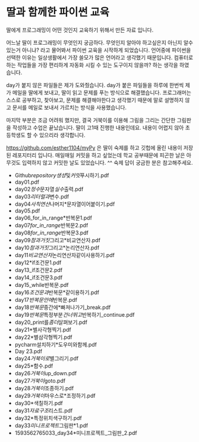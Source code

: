 # 딸과 함께한 파이썬 교육

딸에게 프로그래밍이 어떤 것인지 교육하기 위해서 만든 자료 입니다.

어느날 딸이 프로그래밍이 무엇인지 궁금하다. 무엇인지 알아야 하고싶은지 아닌지 알수 있는거 아니냐? 라고 물어봐서 파이썬 교육을 시작하게 되었습니다. 언어중에 파이썬을 선택한 이유는 일상생활에서 가장 쓸모가 많은 언어라고 생각했기 때문입니다. 컴퓨터로 하는 작업들을 가장 편리하게 자동화 시킬 수 있는 도구이지 않을까? 하는 생각을 하였습니다.

day가 붙지 않은 파일들은 제가 도와줬습니다.
day가 붙은 파일들을 하루에 한번씩 제가 메일을 딸에게 보내고, 딸이 읽고 문제를 푸는 방식으로 해결했습니다.
프로그래머는 스스로 공부하고, 찾아보고, 문제를 해결해야한다고 생각했기 때문에 말로 설명하지 않고 문서를 메일로 보내서 가르치는 방식을 사용했습니다.

마지막 부분은 조금 어려워 했지만, 결국 거북이를 이용해 그림을 그리는 간단한 그림판을 작성하고 수업은 끝났습니다.
딸이 고1때 진행한 내용인데요. 내용이 어렵지 않아 초등학생도 할 수 있으리라 생각합니다.

https://github.com/esther1104/myPy
은 딸이 숙제를 하고 깃헙에 올린 내용이 저장된 레포지터리 입니다. 매일매일 커밋을 하고 싶었는데 학교 공부때문에 피곤한 날은 아무것도 입력하지 않고 커밋한 날도 있었습니다. ^^ 숙제 답이 궁금한 분은 참고해주세요.

- Github*repository생성*및*커밋*푸시하기.pdf
- day01.pdf
- day02*정수*문자열*실수*출력.pdf
- day03*리터럴과*변수.pdf
- day04*사칙연산*나머지*문자열이어붙이기.pdf
- day05.pdf
- day06_for_in_range*반복문1.pdf
- day07*for_in_range*반복문2.pdf
- day08*for_in_range*반복문3.pdf
- day09*참과거짓*그리고*비교연산자.pdf
- day10*참과거짓*그리고*논리연산자.pdf
- day11*비교연산자*논리연산자같이사용하기.pdf
- day12*if조건문1.pdf
- day13_if조건문2.pdf
- day14_if조건문3.pdf
- day15_while반복문.pdf
- day16*조건문과*반복문*같이용하기.pdf
- day17*반복문안에*반복문.pdf
- day18*반복문*중간에*빠져나가기\_break.pdf
- day19*반복문*특정부분*건너뛰고*반복하기\_continue.pdf
- day20_print를*좀더*살펴보기.pdf
- day21*별사각형찍기.pdf
- day22*별삼각형찍기.pdf
- pycharm설치하기*도우미와함께.pdf
- Day 23.pdf
- day24*거북이로*별그리기.pdf
- day25*함수.pdf
- day26*거북이*up_down.pdf
- day27*거북이*goto.pdf
- day28*거북이*조종하기.pdf
- day29*거북이*마우스로*조정하기.pdf
- day30*색칠하기.pdf
- day31*자료구조*리스트.pdf
- day32*특정위치색구하기.pdf
- day33*미니프로젝트*그림판*1.pdf
- 1593562765033_day34*미니프로젝트\_그림판\_2.pdf

